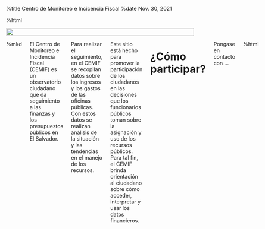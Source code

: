 %title Centro de Monitoreo e Incicencia Fiscal
%date Nov. 30, 2021

%html

<div class="row">
<div class="twelve columns">
<img src="{%root%}/pictures/elsalvador-map.jpg" width="100%">
</div>
</div>

<div class="row">
<div class="twelve columns">

%mkd

El Centro de Monitoreo e Incidencia Fiscal (CEMIF) es un observatorio
ciudadano que da seguimiento a las finanzas y los presupuestos públicos en El
Salvador.

Para realizar el seguimiento, en el CEMIF se recopilan datos sobre los ingresos y los
gastos de las oficinas públicas. Con estos datos se realizan análisis de la
situación y las tendencias en el manejo de los recursos.

Este sitio está hecho para promover la participación de los ciudadanos en las
decisiones que los funcionarios públicos toman sobre la asignación y uso de los
recursos públicos. Para tal fin, el CEMIF brinda orientación al ciudadano sobre
cómo acceder, interpretar y usar los datos financieros.

# ¿Cómo participar?

Pongase en contacto con ...

%html

</div>
</div>
